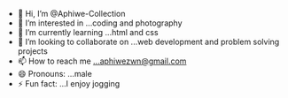 - 👋 Hi, I’m @Aphiwe-Collection
- 👀 I’m interested in ...coding and photography 
- 🌱 I’m currently learning ...html and css
- 💞️ I’m looking to collaborate on ...web development and problem solving projects
- 📫 How to reach me ...aphiwezwn@gmail.com
- 😄 Pronouns: ...male
- ⚡ Fun fact: ...I enjoy jogging

<!---
Aphiwe-Collection/Aphiwe-Collection is a ✨ special ✨ repository because its `README.md` (this file) appears on your GitHub profile.
You can click the Preview link to take a look at your changes.
--->
